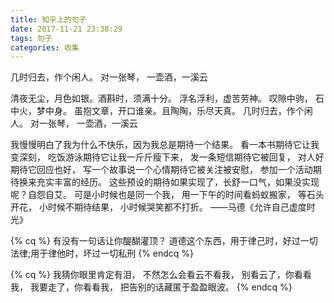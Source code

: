 ```yaml
---
title: 知乎上的句子
date: 2017-11-21 23:38:29
tags: 句子
categories: 收集
---
```


几时归去，作个闲人。
对一张琴， 一壶酒，一溪云
 <!-- more -->


清夜无尘，月色如银。酒斟时，须满十分。
浮名浮利，虚苦劳神。
叹隙中驹， 石中火，梦中身。
虽抱文章，开口谁亲。且陶陶，乐尽天真。
几时归去，作个闲人。
对一张琴， 一壶酒，一溪云



我慢慢明白了我为什么不快乐，因为我总是期待一个结果。
看一本书期待它让我变深刻，
吃饭游泳期待它让我一斤斤瘦下来，
发一条短信期待它被回复，
对人好期待它回应也好，
写一个故事说一个心情期待它被关注被安慰，
参加一个活动期待换来充实丰富的经历。
这些预设的期待如果实现了，长舒一口气，如果没实现呢？自怨自艾。
可是小时候也是同一个我，
用一下午的时间看蚂蚁搬家，
等石头开花，
小时候不期待结果，
小时候哭笑都不打折。
——马德《允许自己虚度时光》

{% cq %}
有没有一句话让你醍醐灌顶？
道德这个东西，用于律己时，好过一切法律;用于律他时，坏过一切私刑
{% endcq %}


{% cq %}
我猜你眼里肯定有泪，
不然怎么会看云不看我，
别看云了，你看看我，
我要走了，你看看我，
把告别的话藏匿于盈盈眼波。
{% endcq %}

